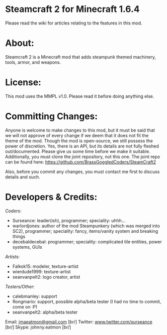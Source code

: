 Steamcraft 2 for Minecraft 1.6.4
================================
Please read the wiki for articles relating to the features in this mod.

About:
======
Steamcraft 2 is a Minecraft mod that adds steampunk themed machinery, tools, armor, and weapons. 

License:
========
This mod uses the MMPL v1.0. Please read it before doing anything else.

Committing Changes:
===================
Anyone is welcome to make changes to this mod, but it must be said that we will not approve of 
every change if we deem that it does not fit the theme of the mod. Though the mod is open-source,
we still possess the power of discretion. Yes, there is an API, but its details are not fully
fleshed out/documented. Please give us some time before we make it suitable. Additionally, you must clone
the joint repository, not this one. The joint repo can be found here: https://github.com/BrassGoggledCoders/SteamCraft2

Also, before you commit any changes, you must contact me first to discuss details and such.

Developers & Credits:
=====================
_Coders:_
* Surseance: leader(ish), programmer; speciality: uhhh...
* warlordjones: author of the mod Steampunkery (which was merged into SC2), programmer; speciality: fancy, items/vanity system and breaking things
* decebaldecebal: programmer; speciality: complicated tile entities, power systems, GUIs

_Artists:_
* Falkok15: modeler, texture-artist
* wierdude1999: texture-artist
* seanvanpelt2: logo creator, artist

_Testers/Other:_
* calebmanley: support
* Rongmario: support, possible alpha/beta tester (I had no time to commit, come on :P)
* seanvanpelt2: alpha/beta tester

Email: jmaeatmon@gmail.com [br/]
Twitter: www.twitter.com/surseance [br/]
Skype: johnny.eatmon [br/]
